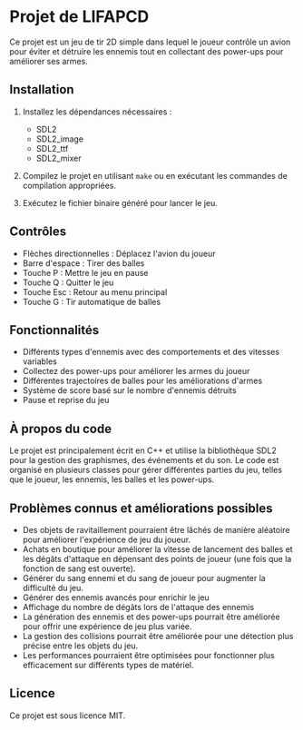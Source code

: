 # Projet de LIFAPCD

Ce projet est un jeu de tir 2D simple dans lequel le joueur contrôle un avion pour éviter et détruire les ennemis tout en collectant des power-ups pour améliorer ses armes.

## Installation

1. Installez les dépendances nécessaires :
   - SDL2
   - SDL2_image
   - SDL2_ttf
   - SDL2_mixer

2. Compilez le projet en utilisant `make` ou en exécutant les commandes de compilation appropriées.

3. Exécutez le fichier binaire généré pour lancer le jeu.

## Contrôles

- Flèches directionnelles : Déplacez l'avion du joueur
- Barre d'espace : Tirer des balles
- Touche P : Mettre le jeu en pause
- Touche Q : Quitter le jeu
- Touche Esc : Retour au menu principal
- Touche G : Tir automatique de balles


## Fonctionnalités

- Différents types d'ennemis avec des comportements et des vitesses variables
- Collectez des power-ups pour améliorer les armes du joueur
- Différentes trajectoires de balles pour les améliorations d'armes
- Système de score basé sur le nombre d'ennemis détruits
- Pause et reprise du jeu

## À propos du code

Le projet est principalement écrit en C++ et utilise la bibliothèque SDL2 pour la gestion des graphismes, des événements et du son. Le code est organisé en plusieurs classes pour gérer différentes parties du jeu, telles que le joueur, les ennemis, les balles et les power-ups.

## Problèmes connus et améliorations possibles

- Des objets de ravitaillement pourraient être lâchés de manière aléatoire pour améliorer l'expérience de jeu du joueur.
- Achats en boutique pour améliorer la vitesse de lancement des balles et les dégâts d'attaque en dépensant des points de joueur (une fois que la fonction de sang est ouverte).
- Générer du sang ennemi et du sang de joueur pour augmenter la difficulté du jeu.
- Générer des ennemis avancés pour enrichir le jeu
- Affichage du nombre de dégâts lors de l'attaque des ennemis
- La génération des ennemis et des power-ups pourrait être améliorée pour offrir une expérience de jeu plus variée.
- La gestion des collisions pourrait être améliorée pour une détection plus précise entre les objets du jeu.
- Les performances pourraient être optimisées pour fonctionner plus efficacement sur différents types de matériel.

## Licence

Ce projet est sous licence MIT.